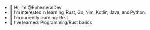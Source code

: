 - 👋 Hi, I’m @EphemeralDev
- 👀 I’m interested in learning: Rust, Go, Nim, Kotlin, Java, and Python.
- 🌱 I’m currently learning: Rust
- 📕 I've learned: Programming/Rust basics

<!---
EphemeralDev/EphemeralDev is a ✨ special ✨ repository because its `README.md` (this file) appears on your GitHub profile.
You can click the Preview link to take a look at your changes.
--->

